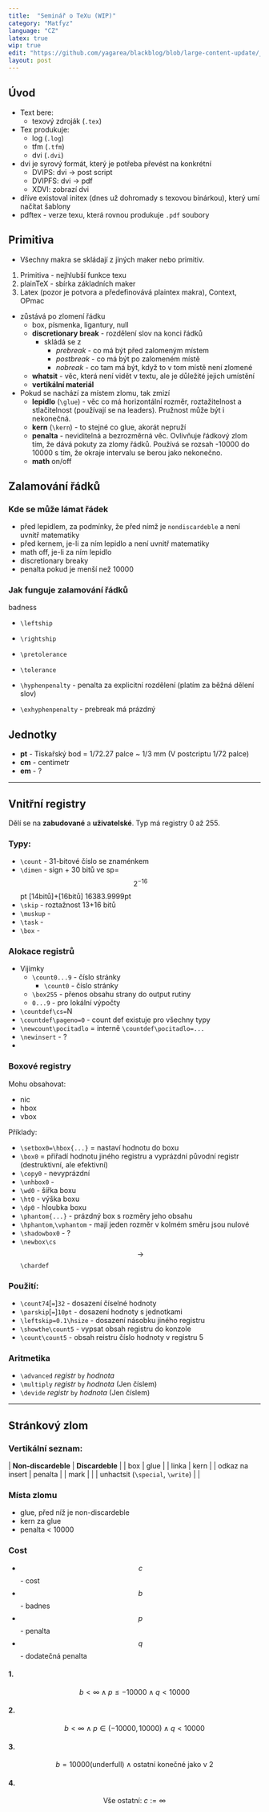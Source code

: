 ```yaml
---
title:  "Seminář o TeXu (WIP)"
category: "Matfyz"
language: "CZ"
latex: true
wip: true
edit: "https://github.com/yagarea/blackblog/blob/large-content-update/_posts/wip/2020-10-26-tex-seminar.md?plain=1"
layout: post
---
```


## Úvod
- Text bere:
    - texový zdroják (`.tex`)
- Tex produkuje:
    - log (`.log`)
    - tfm (`.tfm`)
    - dvi (`.dvi`)
- dvi je syrový formát, který je potřeba převést na konkrétní
    - DVIPS: dvi -> post script
    - DVIPFS: dvi -> pdf
    - XDVI: zobrazí dvi
- dříve existoval initex (dnes už dohromady s texovou binárkou), který umí načítat šablony
- pdftex - verze texu, která rovnou produkuje `.pdf` soubory

## Primitiva
- Všechny makra se skládají z jiných maker nebo primitiv.

1. Primitiva - nejhlubší funkce texu
2. plainTeX - sbírka základních maker
3. Latex (pozor je potvora a předefinovává plaintex makra), Context, OPmac

- zůstává po zlomení řádku
    - box, písmenka, ligantury, null
    - **discretionary break** - rozdělení slov na konci řádků
        - skládá se z 
            - *prebreak* - co má být před zalomeným místem
            - *postbreak* - co má být po zalomeném místě
            - *nobreak* - co tam má být, když to v tom místě není zlomené
    - **whatsit** - věc, která není vidět v textu, ale je důležité jejich umístění
    - **vertikální materiál**
- Pokud se nachází za místem zlomu, tak zmizí
    - **lepidlo** (`\glue`) - věc co má horizontální rozměr, roztažitelnost a stlačitelnost (používají se na leaders). Pružnost může být i nekonečná.
    - **kern** (`\kern`) - to stejné co glue, akorát nepruží
    - **penalta** - neviditelná a bezrozměrná věc. Ovlivňuje řádkový zlom tím, že dává pokuty za zlomy řádků. Používá se rozsah -10000 do 10000 s tím, že okraje intervalu se berou jako nekonečno.
    - **math** on/off

## Zalamování řádků

### Kde se může lámat řádek
- před lepidlem, za podmínky, že před nímž je `nondiscardeble` a není uvnitř matematiky
- před kernem, je-li za ním lepidlo a není uvnitř matematiky
- math off, je-li za ním lepidlo
- discretionary breaky
- penalta pokud je menší než 10000

### Jak funguje zalamování řádků

badness

- `\leftship`
- `\rightship`
- `\pretolerance`
- `\tolerance`

- `\hyphenpenalty` - penalta za explicitní rozdělení (platím za běžná dělení slov)
- `\exhyphenpenalty` - prebreak má prázdný





















## Jednotky
- **pt** - Tiskařský bod = 1/72.27 palce ~ 1/3 mm (V postcriptu 1/72 palce)
- **cm** - centimetr
- **em** - ?

---

## Vnitřní registry
Dělí se na **zabudované** a **uživatelské**. Typ má registry 0 až 255.

### Typy:
- `\count` - 31-bitové číslo se znaménkem
- `\dimen` - sign + 30 bitů ve sp=$$2^{-16}$$pt [14bitů]+[16bitů] 16383.9999pt
- `\skip` - roztažnost 13+16 bitů
- `\muskup` -
- `\task` -
- `\box` -

### Alokace registrů
- Vijimky
	- `\count0...9` - číslo stránky
		- `\count0` - číslo stránky
	- `\box255` - přenos obsahu strany do output rutiny
	- `0...9` - pro lokální výpočty
- `\countdef\cs=`N
- `\countdef\pageno=0` - count def existuje pro všechny typy
- `\newcount\pocitadlo` = interně `\countdef\pocitadlo=...`
- `\newinsert` - ?
- 

### Boxové registry
 Mohu obsahovat:
 - nic
 - hbox
 - vbox

Příklady:
- `\setbox0=\hbox{...}` = nastaví hodnotu do boxu
- `\box0` = přiřadí hodnotu jiného registru a vyprázdní původní registr (destruktivní, 
ale efektivní)
- `\copy0` - nevyprázdní
- `\unhbox0` -
- `\wd0` - šířka boxu
- `\ht0` - výška boxu
- `\dp0` - hloubka boxu
- `\phantom{...}` - prázdný box s rozměry jeho obsahu
- `\hphantom`,`\vphantom` - mají jeden rozměr v kolmém směru jsou nulové
- `\shadowbox0` - ?
- `\newbox\cs` $$\rightarrow$$ `\chardef`


### Použití:
- `\count74`[`=`]`32` - dosazení číselné hodnoty
- `\parskip`[`=`]`10pt` - dosazení hodnoty s jednotkami
- `\leftskip=0.1\hsize` - dosazení násobku jiného registru 
- `\showthe\count5` - vypsat obsah registru do konzole
- `\count\count5` - obsah reistru číslo hodnoty v registru 5

### Aritmetika
- `\advanced` _registr_ `by` _hodnota_
- `\multiply` _registr_ `by` _hodnota_ (Jen číslem)
- `\devide` _registr_ `by` _hodnota_ (Jen číslem)

---

## Stránkový zlom

### Vertikální seznam:

| **Non-discardeble**	| **Discardeble** 	|
| box					| glue				|
| linka					| kern				|
| odkaz na insert		| penalta			|
| mark					|					|
| unhactsit	(`\special`, `\write`) |		|

### Místa zlomu
- glue, před níž je non-discardeble
- kern za glue
- penalta < 10000

### Cost
- $$c$$ - cost
- $$b$$ - badnes
- $$p$$ - penalta
- $$q$$ - dodatečná penalta

#### 1.

$$ b < \infty \land p \leq -10000 \land q < 10000 $$

#### 2.

$$ b < \infty \land p \in (-10000, 10000) \land q < 10000 $$

#### 3.

$$ b = 10000 \text{(underfull)} \land \text{ostatní konečné jako v 2}$$

#### 4.

$$ \text{Vše ostatní: } c:= \infty $$



